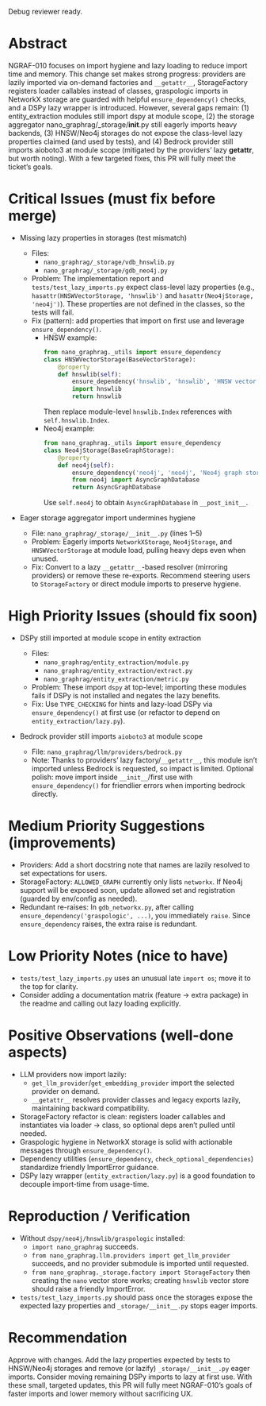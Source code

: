Debug reviewer ready.

# Abstract

NGRAF-010 focuses on import hygiene and lazy loading to reduce import time and memory. This change set makes strong progress: providers are lazily imported via on-demand factories and `__getattr__`, StorageFactory registers loader callables instead of classes, graspologic imports in NetworkX storage are guarded with helpful `ensure_dependency()` checks, and a DSPy lazy wrapper is introduced. However, several gaps remain: (1) entity_extraction modules still import dspy at module scope, (2) the storage aggregator nano_graphrag/_storage/__init__.py still eagerly imports heavy backends, (3) HNSW/Neo4j storages do not expose the class-level lazy properties claimed (and used by tests), and (4) Bedrock provider still imports aioboto3 at module scope (mitigated by the providers’ lazy __getattr__, but worth noting). With a few targeted fixes, this PR will fully meet the ticket’s goals.

# Critical Issues (must fix before merge)

- Missing lazy properties in storages (test mismatch)
  - Files:
    - `nano_graphrag/_storage/vdb_hnswlib.py`
    - `nano_graphrag/_storage/gdb_neo4j.py`
  - Problem: The implementation report and `tests/test_lazy_imports.py` expect class-level lazy properties (e.g., `hasattr(HNSWVectorStorage, 'hnswlib')` and `hasattr(Neo4jStorage, 'neo4j')`). These properties are not defined in the classes, so the tests will fail.
  - Fix (pattern): add properties that import on first use and leverage `ensure_dependency()`.
    - HNSW example:
      ```python
      from nano_graphrag._utils import ensure_dependency
      class HNSWVectorStorage(BaseVectorStorage):
          @property
          def hnswlib(self):
              ensure_dependency('hnswlib', 'hnswlib', 'HNSW vector storage')
              import hnswlib
              return hnswlib
      ```
      Then replace module-level `hnswlib.Index` references with `self.hnswlib.Index`.
    - Neo4j example:
      ```python
      from nano_graphrag._utils import ensure_dependency
      class Neo4jStorage(BaseGraphStorage):
          @property
          def neo4j(self):
              ensure_dependency('neo4j', 'neo4j', 'Neo4j graph storage')
              from neo4j import AsyncGraphDatabase
              return AsyncGraphDatabase
      ```
      Use `self.neo4j` to obtain `AsyncGraphDatabase` in `__post_init__`.

- Eager storage aggregator import undermines hygiene
  - File: `nano_graphrag/_storage/__init__.py` (lines 1–5)
  - Problem: Eagerly imports `NetworkXStorage`, `Neo4jStorage`, and `HNSWVectorStorage` at module load, pulling heavy deps even when unused.
  - Fix: Convert to a lazy `__getattr__`-based resolver (mirroring providers) or remove these re-exports. Recommend steering users to `StorageFactory` or direct module imports to preserve hygiene.

# High Priority Issues (should fix soon)

- DSPy still imported at module scope in entity extraction
  - Files:
    - `nano_graphrag/entity_extraction/module.py`
    - `nano_graphrag/entity_extraction/extract.py`
    - `nano_graphrag/entity_extraction/metric.py`
  - Problem: These import `dspy` at top-level; importing these modules fails if DSPy is not installed and negates the lazy benefits.
  - Fix: Use `TYPE_CHECKING` for hints and lazy-load DSPy via `ensure_dependency()` at first use (or refactor to depend on `entity_extraction/lazy.py`).

- Bedrock provider still imports `aioboto3` at module scope
  - File: `nano_graphrag/llm/providers/bedrock.py`
  - Note: Thanks to providers’ lazy factory/`__getattr__`, this module isn’t imported unless Bedrock is requested, so impact is limited. Optional polish: move import inside `__init__`/first use with `ensure_dependency()` for friendlier errors when importing bedrock directly.

# Medium Priority Suggestions (improvements)

- Providers: Add a short docstring note that names are lazily resolved to set expectations for users.
- StorageFactory: `ALLOWED_GRAPH` currently only lists `networkx`. If Neo4j support will be exposed soon, update allowed set and registration (guarded by env/config as needed).
- Redundant re-raises: In `gdb_networkx.py`, after calling `ensure_dependency('graspologic', ...)`, you immediately `raise`. Since `ensure_dependency` raises, the extra raise is redundant.

# Low Priority Notes (nice to have)

- `tests/test_lazy_imports.py` uses an unusual late `import os`; move it to the top for clarity.
- Consider adding a documentation matrix (feature → extra package) in the readme and calling out lazy loading explicitly.

# Positive Observations (well-done aspects)

- LLM providers now import lazily:
  - `get_llm_provider`/`get_embedding_provider` import the selected provider on demand.
  - `__getattr__` resolves provider classes and legacy exports lazily, maintaining backward compatibility.
- StorageFactory refactor is clean: registers loader callables and instantiates via loader → class, so optional deps aren’t pulled until needed.
- Graspologic hygiene in NetworkX storage is solid with actionable messages through `ensure_dependency()`.
- Dependency utilities (`ensure_dependency`, `check_optional_dependencies`) standardize friendly ImportError guidance.
- DSPy lazy wrapper (`entity_extraction/lazy.py`) is a good foundation to decouple import-time from usage-time.

# Reproduction / Verification

- Without `dspy/neo4j/hnswlib/graspologic` installed:
  - `import nano_graphrag` succeeds.
  - `from nano_graphrag.llm.providers import get_llm_provider` succeeds, and no provider submodule is imported until requested.
  - `from nano_graphrag._storage.factory import StorageFactory` then creating the `nano` vector store works; creating `hnswlib` vector store should raise a friendly ImportError.
- `tests/test_lazy_imports.py` should pass once the storages expose the expected lazy properties and `_storage/__init__.py` stops eager imports.

# Recommendation

Approve with changes. Add the lazy properties expected by tests to HNSW/Neo4j storages and remove (or lazify) `_storage/__init__.py` eager imports. Consider moving remaining DSPy imports to lazy at first use. With these small, targeted updates, this PR will fully meet NGRAF-010’s goals of faster imports and lower memory without sacrificing UX.
